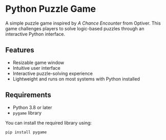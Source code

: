 # Python Puzzle Game

A simple puzzle game inspired by *A Chance Encounter* from Optiver. This game challenges players to solve logic-based puzzles through an interactive Python interface.

## Features
- Resizable game window
- Intuitive user interface
- Interactive puzzle-solving experience
- Lightweight and runs on most systems with Python installed

## Requirements
- Python 3.8 or later  
- `pygame` library

You can install the required library using:
```bash
pip install pygame
